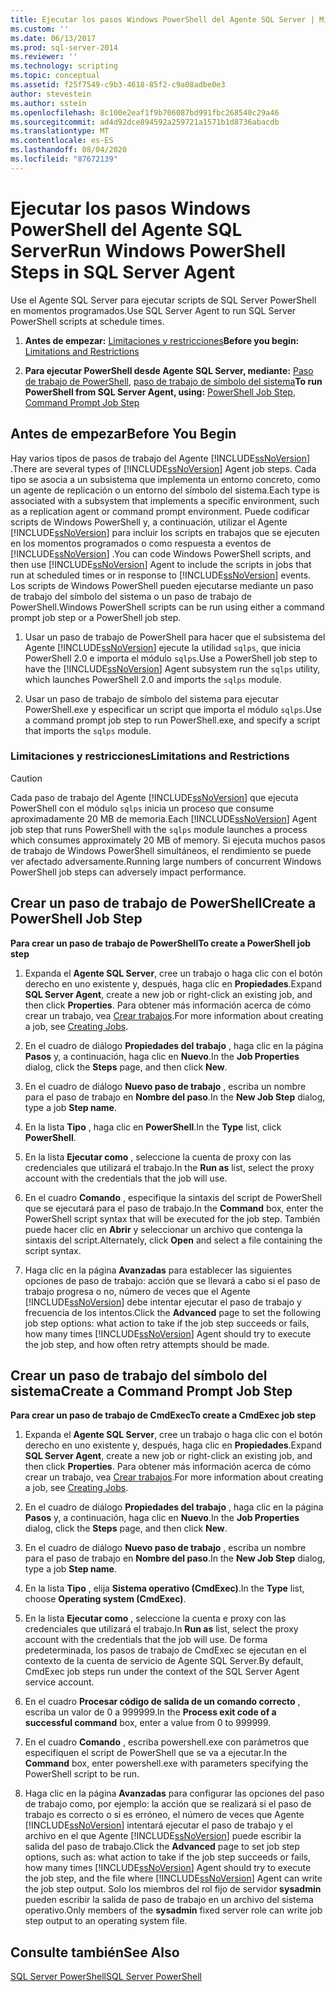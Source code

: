 ```yaml
---
title: Ejecutar los pasos Windows PowerShell del Agente SQL Server | Microsoft Docs
ms.custom: ''
ms.date: 06/13/2017
ms.prod: sql-server-2014
ms.reviewer: ''
ms.technology: scripting
ms.topic: conceptual
ms.assetid: f25f7549-c9b3-4618-85f2-c9a08adbe0e3
author: stevestein
ms.author: sstein
ms.openlocfilehash: 8c100e2eaf1f9b706087bd991fbc268540c29a46
ms.sourcegitcommit: ad4d92dce894592a259721a1571b1d8736abacdb
ms.translationtype: MT
ms.contentlocale: es-ES
ms.lasthandoff: 08/04/2020
ms.locfileid: "87672139"
---
```

# <a name="run-windows-powershell-steps-in-sql-server-agent"></a><span data-ttu-id="ca1bc-102">Ejecutar los pasos Windows PowerShell del Agente SQL Server</span><span class="sxs-lookup"><span data-stu-id="ca1bc-102">Run Windows PowerShell Steps in SQL Server Agent</span></span>
  <span data-ttu-id="ca1bc-103">Use el Agente SQL Server para ejecutar scripts de SQL Server PowerShell en momentos programados.</span><span class="sxs-lookup"><span data-stu-id="ca1bc-103">Use SQL Server Agent to run SQL Server PowerShell scripts at schedule times.</span></span>  
  
1.  <span data-ttu-id="ca1bc-104">**Antes de empezar:**  [Limitaciones y restricciones](#LimitationsRestrictions)</span><span class="sxs-lookup"><span data-stu-id="ca1bc-104">**Before you begin:**  [Limitations and Restrictions](#LimitationsRestrictions)</span></span>  
  
2.  <span data-ttu-id="ca1bc-105">**Para ejecutar PowerShell desde Agente SQL Server, mediante:**  [Paso de trabajo de PowerShell](#PShellJob), [paso de trabajo de símbolo del sistema](#CmdExecJob)</span><span class="sxs-lookup"><span data-stu-id="ca1bc-105">**To run PowerShell from SQL Server Agent, using:**  [PowerShell Job Step](#PShellJob), [Command Prompt Job Step](#CmdExecJob)</span></span>  
  
## <a name="before-you-begin"></a><span data-ttu-id="ca1bc-106">Antes de empezar</span><span class="sxs-lookup"><span data-stu-id="ca1bc-106">Before You Begin</span></span>  
 <span data-ttu-id="ca1bc-107">Hay varios tipos de pasos de trabajo del Agente [!INCLUDE[ssNoVersion](../includes/ssnoversion-md.md)] .</span><span class="sxs-lookup"><span data-stu-id="ca1bc-107">There are several types of [!INCLUDE[ssNoVersion](../includes/ssnoversion-md.md)] Agent job steps.</span></span> <span data-ttu-id="ca1bc-108">Cada tipo se asocia a un subsistema que implementa un entorno concreto, como un agente de replicación o un entorno del símbolo del sistema.</span><span class="sxs-lookup"><span data-stu-id="ca1bc-108">Each type is associated with a subsystem that implements a specific environment, such as a replication agent or command prompt environment.</span></span> <span data-ttu-id="ca1bc-109">Puede codificar scripts de Windows PowerShell y, a continuación, utilizar el Agente [!INCLUDE[ssNoVersion](../includes/ssnoversion-md.md)] para incluir los scripts en trabajos que se ejecuten en los momentos programados o como respuesta a eventos de [!INCLUDE[ssNoVersion](../includes/ssnoversion-md.md)] .</span><span class="sxs-lookup"><span data-stu-id="ca1bc-109">You can code Windows PowerShell scripts, and then use [!INCLUDE[ssNoVersion](../includes/ssnoversion-md.md)] Agent to include the scripts in jobs that run at scheduled times or in response to [!INCLUDE[ssNoVersion](../includes/ssnoversion-md.md)] events.</span></span> <span data-ttu-id="ca1bc-110">Los scripts de Windows PowerShell pueden ejecutarse mediante un paso de trabajo del símbolo del sistema o un paso de trabajo de PowerShell.</span><span class="sxs-lookup"><span data-stu-id="ca1bc-110">Windows PowerShell scripts can be run using either a command prompt job step or a PowerShell job step.</span></span>  
  
1.  <span data-ttu-id="ca1bc-111">Usar un paso de trabajo de PowerShell para hacer que el subsistema del Agente [!INCLUDE[ssNoVersion](../includes/ssnoversion-md.md)] ejecute la utilidad `sqlps`, que inicia PowerShell 2.0 e importa el módulo `sqlps`.</span><span class="sxs-lookup"><span data-stu-id="ca1bc-111">Use a PowerShell job step to have the [!INCLUDE[ssNoVersion](../includes/ssnoversion-md.md)] Agent subsystem run the `sqlps` utility, which launches PowerShell 2.0 and imports the `sqlps` module.</span></span>  
  
2.  <span data-ttu-id="ca1bc-112">Usar un paso de trabajo de símbolo del sistema para ejecutar PowerShell.exe y especificar un script que importa el módulo `sqlps`.</span><span class="sxs-lookup"><span data-stu-id="ca1bc-112">Use a command prompt job step to run PowerShell.exe, and specify a script that imports the `sqlps` module.</span></span>  
  
###  <a name="limitations-and-restrictions"></a><a name="LimitationsRestrictions"></a> <span data-ttu-id="ca1bc-113">Limitaciones y restricciones</span><span class="sxs-lookup"><span data-stu-id="ca1bc-113">Limitations and Restrictions</span></span>  
  
> [!CAUTION]  
>  <span data-ttu-id="ca1bc-114">Cada paso de trabajo del Agente [!INCLUDE[ssNoVersion](../includes/ssnoversion-md.md)] que ejecuta PowerShell con el módulo `sqlps` inicia un proceso que consume aproximadamente 20 MB de memoria.</span><span class="sxs-lookup"><span data-stu-id="ca1bc-114">Each [!INCLUDE[ssNoVersion](../includes/ssnoversion-md.md)] Agent job step that runs PowerShell with the `sqlps` module launches a process which consumes approximately 20 MB of memory.</span></span> <span data-ttu-id="ca1bc-115">Si ejecuta muchos pasos de trabajo de Windows PowerShell simultáneos, el rendimiento se puede ver afectado adversamente.</span><span class="sxs-lookup"><span data-stu-id="ca1bc-115">Running large numbers of concurrent Windows PowerShell job steps can adversely impact performance.</span></span>  
  
##  <a name="create-a-powershell-job-step"></a><a name="PShellJob"></a><span data-ttu-id="ca1bc-116">Crear un paso de trabajo de PowerShell</span><span class="sxs-lookup"><span data-stu-id="ca1bc-116">Create a PowerShell Job Step</span></span>  
 <span data-ttu-id="ca1bc-117">**Para crear un paso de trabajo de PowerShell**</span><span class="sxs-lookup"><span data-stu-id="ca1bc-117">**To create a PowerShell job step**</span></span>  
  
1.  <span data-ttu-id="ca1bc-118">Expanda el **Agente SQL Server**, cree un trabajo o haga clic con el botón derecho en uno existente y, después, haga clic en **Propiedades**.</span><span class="sxs-lookup"><span data-stu-id="ca1bc-118">Expand **SQL Server Agent**, create a new job or right-click an existing job, and then click **Properties**.</span></span> <span data-ttu-id="ca1bc-119">Para obtener más información acerca de cómo crear un trabajo, vea [Crear trabajos](../ssms/agent/create-jobs.md).</span><span class="sxs-lookup"><span data-stu-id="ca1bc-119">For more information about creating a job, see [Creating Jobs](../ssms/agent/create-jobs.md).</span></span>  
  
2.  <span data-ttu-id="ca1bc-120">En el cuadro de diálogo **Propiedades del trabajo** , haga clic en la página **Pasos** y, a continuación, haga clic en **Nuevo**.</span><span class="sxs-lookup"><span data-stu-id="ca1bc-120">In the **Job Properties** dialog, click the **Steps** page, and then click **New**.</span></span>  
  
3.  <span data-ttu-id="ca1bc-121">En el cuadro de diálogo **Nuevo paso de trabajo** , escriba un nombre para el paso de trabajo en **Nombre del paso**.</span><span class="sxs-lookup"><span data-stu-id="ca1bc-121">In the **New Job Step** dialog, type a job **Step name**.</span></span>  
  
4.  <span data-ttu-id="ca1bc-122">En la lista **Tipo** , haga clic en **PowerShell**.</span><span class="sxs-lookup"><span data-stu-id="ca1bc-122">In the **Type** list, click **PowerShell**.</span></span>  
  
5.  <span data-ttu-id="ca1bc-123">En la lista **Ejecutar como** , seleccione la cuenta de proxy con las credenciales que utilizará el trabajo.</span><span class="sxs-lookup"><span data-stu-id="ca1bc-123">In the **Run as** list, select the proxy account with the credentials that the job will use.</span></span>  
  
6.  <span data-ttu-id="ca1bc-124">En el cuadro **Comando** , especifique la sintaxis del script de PowerShell que se ejecutará para el paso de trabajo.</span><span class="sxs-lookup"><span data-stu-id="ca1bc-124">In the **Command** box, enter the PowerShell script syntax that will be executed for the job step.</span></span> <span data-ttu-id="ca1bc-125">También puede hacer clic en **Abrir** y seleccionar un archivo que contenga la sintaxis del script.</span><span class="sxs-lookup"><span data-stu-id="ca1bc-125">Alternately, click **Open** and select a file containing the script syntax.</span></span>  
  
7.  <span data-ttu-id="ca1bc-126">Haga clic en la página **Avanzadas** para establecer las siguientes opciones de paso de trabajo: acción que se llevará a cabo si el paso de trabajo progresa o no, número de veces que el Agente [!INCLUDE[ssNoVersion](../includes/ssnoversion-md.md)] debe intentar ejecutar el paso de trabajo y frecuencia de los intentos.</span><span class="sxs-lookup"><span data-stu-id="ca1bc-126">Click the **Advanced** page to set the following job step options: what action to take if the job step succeeds or fails, how many times [!INCLUDE[ssNoVersion](../includes/ssnoversion-md.md)] Agent should try to execute the job step, and how often retry attempts should be made.</span></span>  
  
##  <a name="create-a-command-prompt-job-step"></a><a name="CmdExecJob"></a><span data-ttu-id="ca1bc-127">Crear un paso de trabajo del símbolo del sistema</span><span class="sxs-lookup"><span data-stu-id="ca1bc-127">Create a Command Prompt Job Step</span></span>  
 <span data-ttu-id="ca1bc-128">**Para crear un paso de trabajo de CmdExec**</span><span class="sxs-lookup"><span data-stu-id="ca1bc-128">**To create a CmdExec job step**</span></span>  
  
1.  <span data-ttu-id="ca1bc-129">Expanda el **Agente SQL Server**, cree un trabajo o haga clic con el botón derecho en uno existente y, después, haga clic en **Propiedades**.</span><span class="sxs-lookup"><span data-stu-id="ca1bc-129">Expand **SQL Server Agent**, create a new job or right-click an existing job, and then click **Properties**.</span></span> <span data-ttu-id="ca1bc-130">Para obtener más información acerca de cómo crear un trabajo, vea [Crear trabajos](../ssms/agent/create-jobs.md).</span><span class="sxs-lookup"><span data-stu-id="ca1bc-130">For more information about creating a job, see [Creating Jobs](../ssms/agent/create-jobs.md).</span></span>  
  
2.  <span data-ttu-id="ca1bc-131">En el cuadro de diálogo **Propiedades del trabajo** , haga clic en la página **Pasos** y, a continuación, haga clic en **Nuevo**.</span><span class="sxs-lookup"><span data-stu-id="ca1bc-131">In the **Job Properties** dialog, click the **Steps** page, and then click **New**.</span></span>  
  
3.  <span data-ttu-id="ca1bc-132">En el cuadro de diálogo **Nuevo paso de trabajo** , escriba un nombre para el paso de trabajo en **Nombre del paso**.</span><span class="sxs-lookup"><span data-stu-id="ca1bc-132">In the **New Job Step** dialog, type a job **Step name**.</span></span>  
  
4.  <span data-ttu-id="ca1bc-133">En la lista **Tipo** , elija **Sistema operativo (CmdExec)**.</span><span class="sxs-lookup"><span data-stu-id="ca1bc-133">In the **Type** list, choose **Operating system (CmdExec)**.</span></span>  
  
5.  <span data-ttu-id="ca1bc-134">En la lista **Ejecutar como** , seleccione la cuenta e proxy con las credenciales que utilizará el trabajo.</span><span class="sxs-lookup"><span data-stu-id="ca1bc-134">In **Run as** list, select the proxy account with the credentials that the job will use.</span></span> <span data-ttu-id="ca1bc-135">De forma predeterminada, los pasos de trabajo de CmdExec se ejecutan en el contexto de la cuenta de servicio de Agente SQL Server.</span><span class="sxs-lookup"><span data-stu-id="ca1bc-135">By default, CmdExec job steps run under the context of the SQL Server Agent service account.</span></span>  
  
6.  <span data-ttu-id="ca1bc-136">En el cuadro **Procesar código de salida de un comando correcto** , escriba un valor de 0 a 999999.</span><span class="sxs-lookup"><span data-stu-id="ca1bc-136">In the **Process exit code of a successful command** box, enter a value from 0 to 999999.</span></span>  
  
7.  <span data-ttu-id="ca1bc-137">En el cuadro **Comando** , escriba powershell.exe con parámetros que especifiquen el script de PowerShell que se va a ejecutar.</span><span class="sxs-lookup"><span data-stu-id="ca1bc-137">In the **Command** box, enter powershell.exe with parameters specifying the PowerShell script to be run.</span></span>  
  
8.  <span data-ttu-id="ca1bc-138">Haga clic en la página **Avanzadas** para configurar las opciones del paso de trabajo como, por ejemplo: la acción que se realizará si el paso de trabajo es correcto o si es erróneo, el número de veces que Agente [!INCLUDE[ssNoVersion](../includes/ssnoversion-md.md)] intentará ejecutar el paso de trabajo y el archivo en el que Agente [!INCLUDE[ssNoVersion](../includes/ssnoversion-md.md)] puede escribir la salida del paso de trabajo.</span><span class="sxs-lookup"><span data-stu-id="ca1bc-138">Click the **Advanced** page to set job step options, such as: what action to take if the job step succeeds or fails, how many times [!INCLUDE[ssNoVersion](../includes/ssnoversion-md.md)] Agent should try to execute the job step, and the file where [!INCLUDE[ssNoVersion](../includes/ssnoversion-md.md)] Agent can write the job step output.</span></span> <span data-ttu-id="ca1bc-139">Solo los miembros del rol fijo de servidor **sysadmin** pueden escribir la salida de paso de trabajo en un archivo del sistema operativo.</span><span class="sxs-lookup"><span data-stu-id="ca1bc-139">Only members of the **sysadmin** fixed server role can write job step output to an operating system file.</span></span>  
  
## <a name="see-also"></a><span data-ttu-id="ca1bc-140">Consulte también</span><span class="sxs-lookup"><span data-stu-id="ca1bc-140">See Also</span></span>  
 [<span data-ttu-id="ca1bc-141">SQL Server PowerShell</span><span class="sxs-lookup"><span data-stu-id="ca1bc-141">SQL Server PowerShell</span></span>](sql-server-powershell.md)  
  
  
